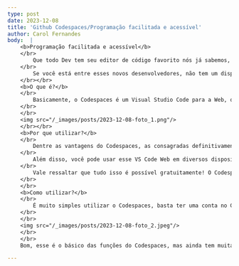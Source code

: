 ```yaml
---
type: post
date: 2023-12-08
title: 'Github Codespaces/Programação facilitada e acessível'
author: Carol Fernandes
body:  |
    <b>Programação facilitada e acessível</b>
    </br>
        Que todo Dev tem seu editor de código favorito nós já sabemos, mas e aqueles que estão iniciando, como escolher? Ou melhor, como fica para aqueles que (ainda) não tem uma máquina potente para processar e armazenar milhares de linhas de código dos seus projetos?
    </br>
        Se você está entre esses novos desenvolvedores, não tem um dispositivo tão potente ou simplesmente está curioso para conhecer uma ferramenta diferente e inovadora do GitHub, então fique por dentro de porque e como usar o Codespaces, um espaço de desenvolvimento de código dentro do próprio GitHub.
    </br></br>
    <b>O que é?</b>
    </br>
        Basicamente, o Codespaces é um Visual Studio Code para a Web, ou seja, ao invés de baixar um software e rodar seus repositórios localmente, essa ferramenta possibilita utilizar o VS Code no seu navegador e desenvolver seus projetos remotamente.
    </br>
    </br>
    <img src="/_images/posts/2023-12-08-foto_1.png"/>
    </br></br>
    <b>Por que utilizar?</b>
    </br>
        Dentre as vantagens do Codespaces, as consagradas definitivamente são o armazenamento, o processamento e a facilitação da programação! Tanto o processamento quanto o armazenamento são feitos na nuvem, o que significa que eles independem do hardware ou da memória do seu computador (meu notebook até deu um suspiro de alívio depois dessa!). Inclusive, a depender da demanda dos seus projetos, você pode selecionar a quantidade de núcleos (além do curso de Organização de Computadores, você pode saber mais sobre núcleos no <a herf="https://tecnoblog.net/responde/o-que-e-nucleo-core-do-processador/#:~:text=Núcleos%20de%20um%20processador%20são%20unidades%20de%20processamento,funcionam%20para%20permitir%20a%20execução%20de%20tarefas%20simultaneamente">link</a>) do processador da máquina virtual.
    </br>
        Além disso, você pode usar esse VS Code Web em diversos dispositivos, incluindo o smartphone! Isso significa ter todas as funcionalidades do VS Code normal (extensões, edição de código, debug, terminal na nuvem, etc) rodando tranquilamente em vários displays diferentes. Muito massa, né?
    </br>
        Vale ressaltar que tudo isso é possível gratuitamente! O Codespaces disponibiliza 15 GB de armazenamento gratuito a todos os usuários e, com o uso de 2 núcleos, você pode rodar o programa por 60h mensais. Você pode conferir os planos para aumentar seu uso em: https://github.com/features/codespaces.
    </br>
    </br>
    <b>Como utilizar?</b>
    </br>
        É muito simples utilizar o Codespaces, basta ter uma conta no GitHub, criar um repositório e, na aba "Code" em verde (a mesma que auxilia no “git clone” localmente), selecionar Codespaces e “Criar codespace” e pronto! Seu repositório abrirá no VS Code na Web.
    </br>
    </br>
    <img src="/_images/posts/2023-12-08-foto_2.jpeg"/>
    </br>
    </br>
    Bom, esse é o básico das funções do Codespaces, mas ainda tem muita coisa, como os templates de desenvolvimento e a possibilidade de conectar à nuvem com o JetBrains e o Jupyter. Se quiser saber mais, você pode encontrar tudo na documentação do Codespaces em:  https://docs.github.com/pt/codespaces!

---
```

